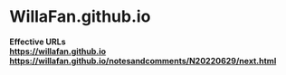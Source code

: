 # WillaFan.github.io
<b> Effective URLs <b> <br>
https://willafan.github.io <br>
https://willafan.github.io/notesandcomments/N20220629/next.html
